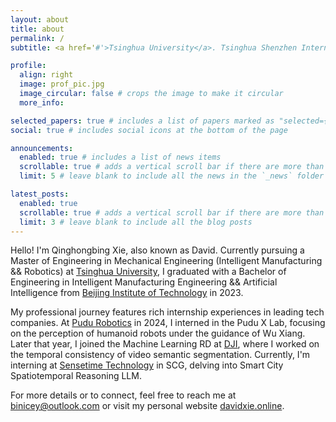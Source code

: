 ```yaml
---
layout: about
title: about
permalink: /
subtitle: <a href='#'>Tsinghua University</a>. Tsinghua Shenzhen International Graduate School.

profile:
  align: right
  image: prof_pic.jpg
  image_circular: false # crops the image to make it circular
  more_info: 

selected_papers: true # includes a list of papers marked as "selected={true}"
social: true # includes social icons at the bottom of the page

announcements:
  enabled: true # includes a list of news items
  scrollable: true # adds a vertical scroll bar if there are more than 3 news items
  limit: 5 # leave blank to include all the news in the `_news` folder

latest_posts:
  enabled: true
  scrollable: true # adds a vertical scroll bar if there are more than 3 new posts items
  limit: 3 # leave blank to include all the blog posts
---
```


Hello! I'm Qinghongbing Xie, also known as David. Currently pursuing a Master of Engineering in Mechanical Engineering (Intelligent Manufacturing && Robotics) at [Tsinghua University](https://www.sigs.tsinghua.edu.cn/), I graduated with a Bachelor of Engineering in Intelligent Manufacturing Engineering && Artificial Intelligence from [Beijing Institute of Technology](https://www.bit.edu.cn/) in 2023. 

My professional journey features rich internship experiences in leading tech companies. At [Pudu Robotics](https://www.pudutech.com/) in 2024, I interned in the Pudu X Lab, focusing on the perception of humanoid robots under the guidance of Wu Xiang. Later that year, I joined the Machine Learning RD at [DJI](https://www.dji.com/), where I worked on the temporal consistency of video semantic segmentation. Currently, I'm interning at [Sensetime Technology](https://www.sensetime.com/) in SCG, delving into Smart City Spatiotemporal Reasoning LLM.

For more details or to connect, feel free to reach me at [binicey@outlook.com](mailto:binicey@outlook.com) or visit my personal website [davidxie.online](https://davidxie.online).
